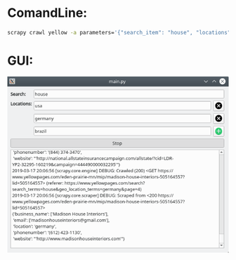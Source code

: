 # ComandLine:

```bash
scrapy crawl yellow -a parameters='{"search_item": "house", "locations": ["usa", "germany"]}'
```  

# GUI:

  ![](screenshot.png) 